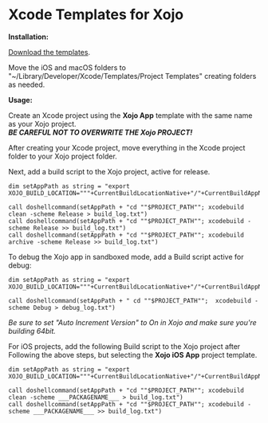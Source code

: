 # Xcode Templates for Xojo

**Installation:**

[Download the templates](https://github.com/jimmckay/Xcode-Templates-for-Xojo/archive/v1.0.zip). 

Move the iOS and macOS folders to "~/Library/Developer/Xcode/Templates/Project Templates" creating folders as needed.

**Usage:**

Create an Xcode project using the **Xojo App** template with the same name as your Xojo project.  
***BE CAREFUL NOT TO OVERWRITE THE Xojo PROJECT!***

After creating your Xcode project, move everything in the Xcode project folder to your Xojo project folder.


Next, add a build script to the Xojo project, active for release.

```
dim setAppPath as string = "export XOJO_BUILD_LOCATION="""+CurrentBuildLocationNative+"/"+CurrentBuildAppName+".app"";"

call doshellcommand(setAppPath + "cd ""$PROJECT_PATH""; xcodebuild clean -scheme Release > build_log.txt")
call doshellcommand(setAppPath + "cd ""$PROJECT_PATH""; xcodebuild -scheme Release >> build_log.txt")
call doshellcommand(setAppPath + "cd ""$PROJECT_PATH""; xcodebuild archive -scheme Release >> build_log.txt")
```



To debug the Xojo app in sandboxed mode, add a Build script active for debug:

```
dim setAppPath as string = "export XOJO_BUILD_LOCATION="""+CurrentBuildLocationNative+"/"+CurrentBuildAppName+".app"";"

call doshellcommand(setAppPath + " cd ""$PROJECT_PATH"";  xcodebuild -scheme Debug > debug_log.txt")
```


*Be sure to set "Auto Increment Version" to On in Xojo and make sure you're building 64bit.*


For iOS projects, add the following Build script to the Xojo project after Following the above steps, but selecting the **Xojo iOS App** project template.

```
dim setAppPath as string = "export XOJO_BUILD_LOCATION="""+CurrentBuildLocationNative+"/"+CurrentBuildAppName+".app"";"

call doshellcommand(setAppPath + "cd ""$PROJECT_PATH""; xcodebuild clean -scheme ___PACKAGENAME___ > build_log.txt")
call doshellcommand(setAppPath + "cd ""$PROJECT_PATH""; xcodebuild -scheme ___PACKAGENAME___ >> build_log.txt")
```


